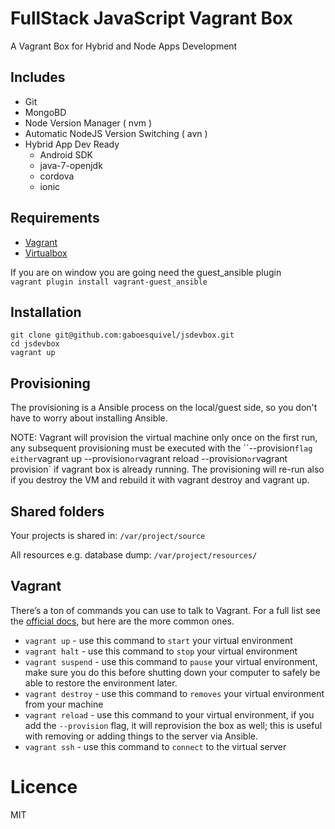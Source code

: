 # FullStack JavaScript Vagrant Box

A Vagrant Box for Hybrid and Node Apps Development

## Includes

* Git
* MongoBD
* Node Version Manager ( nvm )
* Automatic NodeJS Version Switching ( avn )
* Hybrid App Dev Ready
  * Android SDK
  * java-7-openjdk
  * cordova
  * ionic

## Requirements

* [Vagrant](https://www.vagrantup.com/)
* [Virtualbox](https://www.virtualbox.org/)

If you are on window you are going need the guest_ansible plugin   
`vagrant plugin install vagrant-guest_ansible`

## Installation

```
git clone git@github.com:gaboesquivel/jsdevbox.git
cd jsdevbox
vagrant up
```

## Provisioning

The provisioning is a Ansible process on the local/guest side, so you don't have to worry about installing Ansible.

NOTE: Vagrant will provision the virtual machine only once on the first run, any subsequent provisioning must be executed with the ``--provision` flag either `vagrant up --provision` or `vagrant reload --provision` or `vagrant provision` if vagrant box is already running. The provisioning will re-run also if you destroy the VM and rebuild it with vagrant destroy and vagrant up.  

## Shared folders

Your projects is shared in:
``/var/project/source``

All resources e.g. database dump:
``/var/project/resources/``

## Vagrant
There’s a ton of commands you can use to talk to Vagrant. For a full list see the [official docs](http://docs.vagrantup.com/v2/cli/), but here are the more common ones.

* `vagrant up` - use this command to `start` your virtual environment
* `vagrant halt` - use this command to `stop` your virtual environment
* `vagrant suspend` - use this command to `pause` your virtual environment, make sure you do this before shutting down your computer to safely be able to restore the environment later.
* `vagrant destroy` - use this command to `removes` your virtual environment from your machine
* `vagrant reload` - use this command to your virtual environment, if you add the `--provision` flag, it will reprovision the box as well; this is useful with removing or adding things to the server via Ansible.
* `vagrant ssh` - use this command to `connect` to the virtual server

# Licence

MIT
